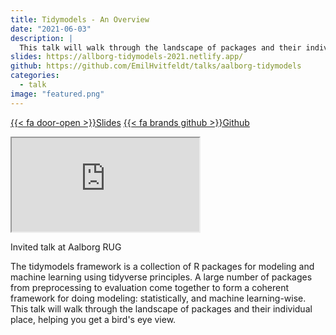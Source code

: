 ```yaml
---
title: Tidymodels - An Overview
date: "2021-06-03"
description: |
  This talk will walk through the landscape of packages and their individual place, helping you get a bird's eye view.
slides: https://allborg-tidymodels-2021.netlify.app/
github: https://github.com/EmilHvitfeldt/talks/aalborg-tidymodels
categories:
  - talk
image: "featured.png"
---
```




<a href="https://allborg-tidymodels-2021.netlify.app/" class="listing-slides btn-links">{{< fa door-open >}}Slides<a>
<a href="https://github.com/EmilHvitfeldt/talks/aalborg-tidymodels" class="listing-github btn-links">{{< fa brands github >}}Github<a>
      
<iframe class="slide-deck" src="https://allborg-tidymodels-2021.netlify.app/"></iframe>

Invited talk at Aalborg RUG

The tidymodels framework is a collection of R packages for modeling and machine learning using tidyverse principles. A large number of packages from preprocessing to evaluation come together to form a coherent framework for doing modeling: statistically, and machine learning-wise. This talk will walk through the landscape of packages and their individual place, helping you get a bird's eye view.
